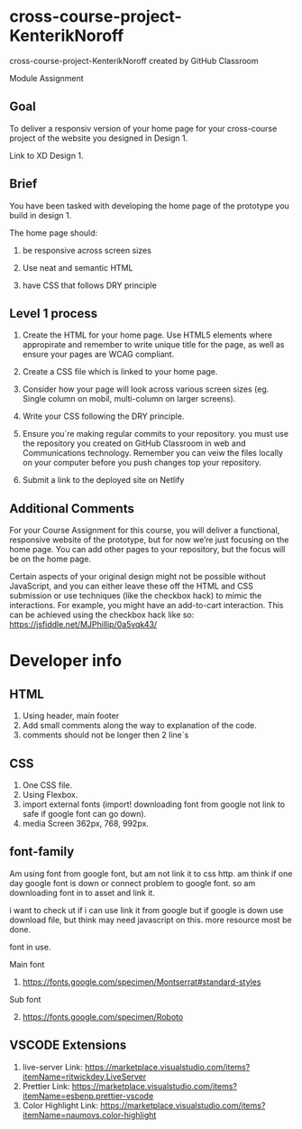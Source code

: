 # cross-course-project-KenterikNoroff

cross-course-project-KenterikNoroff created by GitHub Classroom

Module Assignment

## Goal

To deliver a responsiv version of your home page for your cross-course project of the website you designed in Design 1.

Link to XD Design 1.

## Brief

You have been tasked with developing the home page of the prototype you build in design 1.

The home page should:

1.  be responsive across screen sizes

2.  Use neat and semantic HTML

3.  have CSS that follows DRY principle

## Level 1 process

1.  Create the HTML for your home page. Use HTML5 elements where appropirate and remember to write unique title for the page, as well as ensure your pages are WCAG compliant.

2.  Create a CSS file which is linked to your home page.

3.  Consider how your page will look across various screen sizes (eg. Single column on mobil, multi-column on larger screens).

4.  Write your CSS following the DRY principle.

5.  Ensure you´re making regular commits to your repository. you must use the repository you created on GitHub Classroom in web and Communications technology. Remember you can veiw the files locally on your computer before you push changes top your repository.

6.  Submit a link to the deployed site on Netlify

## Additional Comments

For your Course Assignment for this course, you will deliver a functional, responsive website of the prototype, but for now we’re just focusing on the home page. You can add other pages to your repository, but the focus will be on the home page.

Certain aspects of your original design might not be possible without JavaScript, and you can either leave these off the HTML and CSS submission or use techniques (like the checkbox hack) to mimic the interactions. For example, you might have an add-to-cart interaction. This can be achieved using the checkbox hack like so: https://jsfiddle.net/MJPhillip/0a5vqk43/

# Developer info

## HTML

1. Using header, main footer
2. Add small comments along the way to explanation of the code.
3. comments should not be longer then 2 line´s

## CSS

1. One CSS file.
2. Using Flexbox.
3. import external fonts (import! downloading font from google not link to safe if google font can go down).
4. media Screen 362px, 768, 992px.

## font-family

Am using font from google font, but am not link it to css http. am think if one day google font is down or connect problem to google font. so am downloading font in to asset and link it.

i want to check ut if i can use link it from google but if google is down use download file, but think may need javascript on this. more resource most be done.

font in use.

Main font

1. https://fonts.google.com/specimen/Montserrat#standard-styles

Sub font

2. https://fonts.google.com/specimen/Roboto

## VSCODE Extensions

1. live-server
   Link: https://marketplace.visualstudio.com/items?itemName=ritwickdey.LiveServer
2. Prettier
   Link: https://marketplace.visualstudio.com/items?itemName=esbenp.prettier-vscode
3. Color Highlight
   Link: https://marketplace.visualstudio.com/items?itemName=naumovs.color-highlight
